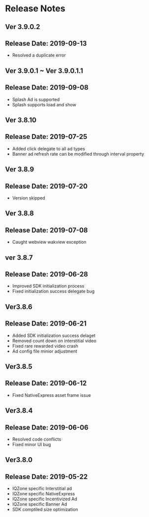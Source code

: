 # Release Notes

## Ver 3.9.0.2
## Release Date: 2019-09-13
* Resolved a duplicate error

## Ver 3.9.0.1 ~ Ver 3.9.0.1.1
## Release Date: 2019-09-08
* Splash Ad is supported
* Splash supports load and show

## Ver 3.8.10
## Release Date: 2019-07-25
* Added click delegate to all ad types
* Banner ad refresh rate can be modified through interval property

## Ver 3.8.9
## Release Date: 2019-07-20
* Version skipped

## Ver 3.8.8
## Release Date: 2019-07-08
* Caught webview wakview exception

## ver 3.8.7
## Release Date: 2019-06-28
* Improved SDK initialization process
* Fixed initialization success delegate bug

## Ver3.8.6
## Release Date: 2019-06-21
* Added SDK initialization success delaget
* Removed count down on interstitial video
* Fixed rare rewarded video crash
* Ad config file minior adjustment

## Ver3.8.5
## Release Date: 2019-06-12
* Fixed NativeExpress asset frame issue

## Ver3.8.4
## Release Date: 2019-06-06
* Resolved code conflicts
* Fixed minor UI bug

## Ver3.8.0
## Release Date: 2019-05-22

* IQZone specific Interstitial ad
* IQZone specific NativeExpress
* IQZone specific Incentivized Ad
* IQZone specific Banner Ad
* SDK comptiled size optimization

